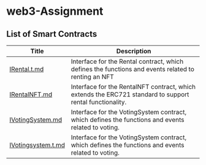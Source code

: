 # web3-Assignment

## List of Smart Contracts

| Title | Description |
|---|---|
| [IRental.t.md](https://github.com/danielbelay321/web3-Assignment/blob/main/IRental.t.md) |Interface for the Rental contract, which defines the functions and events related to renting an NFT |
| [IRentalNFT.md](https://github.com/danielbelay321/web3-Assignment/blob/main/IRentalNFT.md) | Interface for the RentalNFT contract, which extends the ERC721 standard to support rental functionality. |
| [IVotingSystem.md](https://github.com/danielbelay321/web3-Assignment/blob/main/IVotingSystem.md) | Interface for the VotingSystem contract, which defines the functions and events related to voting. |
| [IVotingsystem.t.md](https://github.com/danielbelay321/web3-Assignment/blob/main/IVotingsystem.t.md) | Interface for the VotingSystem contract, which defines the functions and events related to voting. |


